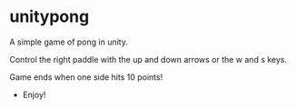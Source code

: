 # unitypong

A simple game of pong in unity.

Control the right paddle with the up and down arrows or the w and s keys.

Game ends when one side hits 10 points!

* Enjoy!
